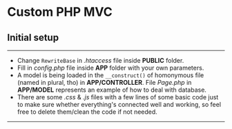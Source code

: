 # Custom PHP MVC
## Initial setup
---
- Change `RewriteBase` in *.htaccess* file inside **PUBLIC** folder.
- Fill in *config.php* file inside **APP** folder with your own parameters.
- A model is being loaded in the `__construct()` of homonymous file (named in plural, tho) in **APP/CONTROLLER**. File *Page.php* in **APP/MODEL** represents an example of how to deal with database.
- There are some *.css* & *.js* files with a few lines of some basic code just to make sure whether everything's connected well and working, so feel free to delete them/clean the code if not needed.
---